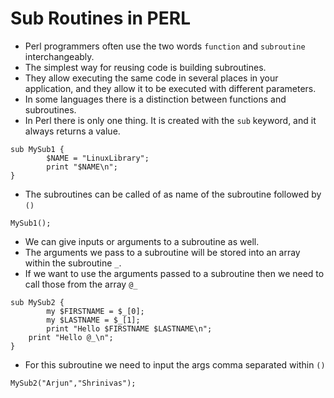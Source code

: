 # Sub Routines in PERL

- Perl programmers often use the two words `function` and `subroutine` interchangeably.
- The simplest way for reusing code is building subroutines.
- They allow executing the same code in several places in your application, and they allow it to be executed with different parameters.
- In some languages there is a distinction between functions and subroutines.
- In Perl there is only one thing. It is created with the `sub` keyword, and it always returns a value.

```
sub MySub1 {
        $NAME = "LinuxLibrary";
        print "$NAME\n";
}
```

- The subroutines can be called of as name of the subroutine followed by `()`

```
MySub1();
```

- We can give inputs or arguments to a subroutine as well.
- The arguments we pass to a subroutine will be stored into an array within the subroutine `_`.
- If we want to use the arguments passed to a subroutine then we need to call those from the array `@_`

```
sub MySub2 {
        my $FIRSTNAME = $_[0];
        my $LASTNAME = $_[1];
        print "Hello $FIRSTNAME $LASTNAME\n";
	print "Hello @_\n";
}
```

- For this subroutine we need to input the args comma separated within `()`

```
MySub2("Arjun","Shrinivas");
```
